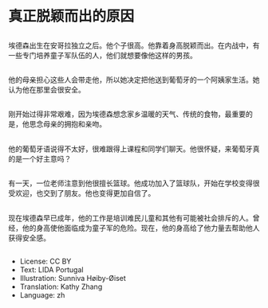 # 真正脱颖而出的原因

##
埃德森出生在安哥拉独立之后。他个子很高。他靠着身高脱颖而出。在内战中，有一些专门培养童子军队伍的人，他们就想要像他这样的男孩。

##
他的母亲担心这些人会带走他，所以她决定把他送到葡萄牙的一个阿姨家生活。她认为他在那里会很安全。

##
刚开始过得非常艰难，因为埃德森想念家乡温暖的天气、传统的食物，最重要的是，他思念母亲的拥抱和亲吻。

##
 他的葡萄牙语说得不太好，很难跟得上课程和同学们聊天。他很怀疑，来葡萄牙真的是一个好主意吗？

##
有一天，一位老师注意到他很擅长篮球。他成功加入了篮球队，开始在学校变得很受欢迎，也交到了朋友。他也变得更加自信了。

##
现在埃德森早已成年，他的工作是培训难民儿童和其他有可能被社会排斥的人。曾经，他的身高使他面临成为童子军的危险。现在，他的身高给了他力量去帮助他人获得安全感。

##
* License: CC BY
* Text: LIDA Portugal
* Illustration: Sunniva Høiby-Øiset
* Translation: Kathy Zhang
* Language: zh

